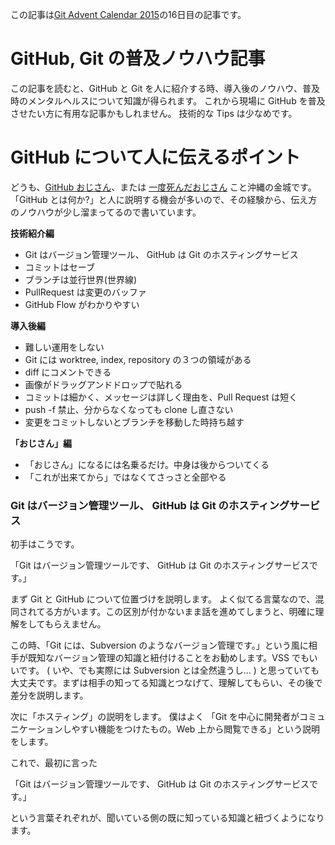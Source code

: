 この記事は[Git Advent Calendar 2015](http://qiita.com/advent-calendar/2015/git)の16日目の記事です。

# GitHub, Git の普及ノウハウ記事

この記事を読むと、GitHub と Git を人に紹介する時、導入後のノウハウ、普及時のメンタルヘルスについて知識が得られます。
これから現場に GitHub を普及させたい方に有用な記事かもしれません。
技術的な Tips は少なめです。

# GitHub について人に伝えるポイント

どうも、[GitHub おじさん](http://www.slideshare.net/yutakakinjyo/github-36864200)、または [一度死んだおじさん](http://www.slideshare.net/yutakakinjyo/hackerscample-lt-49900119) こと沖縄の金城です。「GitHub とは何か?」と人に説明する機会が多いので、その経験から、伝え方のノウハウが少し溜まってるので書いています。

**技術紹介編**
- Git はバージョン管理ツール、 GitHub は Git のホスティングサービス
- コミットはセーブ
- ブランチは並行世界(世界線)
- PullRequest は変更のバッファ
- GitHub Flow がわかりやすい

**導入後編**
- 難しい運用をしない
- Git には worktree, index, repository の３つの領域がある
- diff にコメントできる
- 画像がドラッグアンドドロップで貼れる
- コミットは細かく、メッセージは詳しく理由を、Pull Request は短く
- push -f 禁止、分からなくなっても clone し直さない
- 変更をコミットしないとブランチを移動した時持ち越す

**「おじさん」編**
- 「おじさん」になるには名乗るだけ。中身は後からついてくる
- 「これが出来てから」ではなくてさっさと全部やる

### Git はバージョン管理ツール、 GitHub は Git のホスティングサービス

初手はこうです。

「Git はバージョン管理ツールです、 GitHub は Git のホスティングサービスです。」

まず Git と GitHub について位置づけを説明します。
よく似てる言葉なので、混同されてる方がいます。この区別が付かないまま話を進めてしまうと、明確に理解をしてもらえません。

この時、「Git には、Subversion のようなバージョン管理です。」という風に相手が既知なバージョン管理の知識と紐付けることをお勧めします。VSS でもいいです。
( いや、でも実際には Subversion とは全然違うし... ) と思っていても大丈夫です。まずは相手の知ってる知識とつなげて、理解してもらい、その後で差分を説明します。

次に「ホスティング」の説明をします。
僕はよく 「Git を中心に開発者がコミュニケーションしやすい機能をつけたもの。Web 上から閲覧できる」という説明をします。

これで、最初に言った

「Git はバージョン管理ツールです、 GitHub は Git のホスティングサービスです。」

という言葉それぞれが、聞いている側の既に知っている知識と紐づくようになります。


